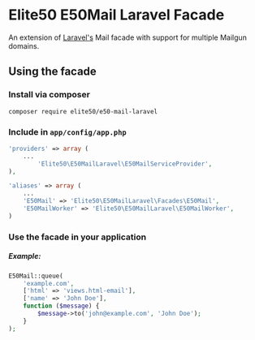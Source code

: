 # Elite50 E50Mail Laravel Facade

An extension of [Laravel's](http://laravel.com/) Mail facade with support for multiple Mailgun domains.

## Using the facade

### Install via composer

```shell
composer require elite50/e50-mail-laravel
```

### Include in `app/config/app.php`

```php
'providers' => array (
    ...
		'Elite50\E50MailLaravel\E50MailServiceProvider',
),

'aliases' => array (
    ...
    'E50Mail' => 'Elite50\E50MailLaravel\Facades\E50Mail',
    'E50MailWorker' => 'Elite50\E50MailLaravel\E50MailWorker',
)
```

### Use the facade in your application

##### Example:
```php
E50Mail::queue(
    'example.com',
    ['html' => 'views.html-email'],
    ['name' => 'John Doe'],
    function ($message) {
        $message->to('john@example.com', 'John Doe');
    }
);
```

